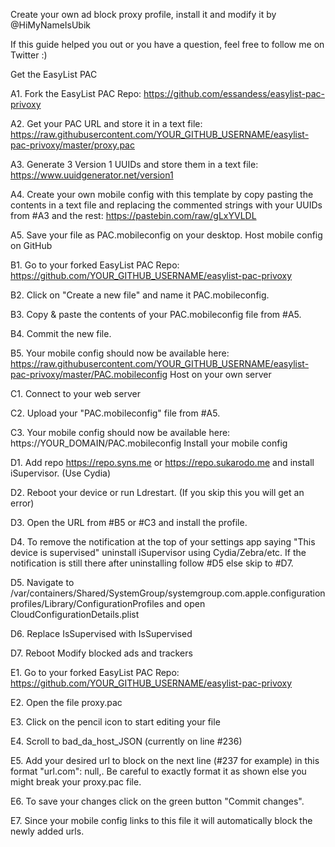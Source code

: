 Create your own ad block proxy profile, install it and modify it by @HiMyNameIsUbik

If this guide helped you out or you have a question, feel free to follow me on Twitter :)

Get the EasyList PAC

A1. Fork the EasyList PAC Repo: https://github.com/essandess/easylist-pac-privoxy

A2. Get your PAC URL and store it in a text file: https://raw.githubusercontent.com/YOUR_GITHUB_USERNAME/easylist-pac-privoxy/master/proxy.pac

A3. Generate 3 Version 1 UUIDs and store them in a text file: https://www.uuidgenerator.net/version1

A4. Create your own mobile config with this template by copy pasting the contents in a text file and replacing the commented strings with your UUIDs from #A3 and the rest: https://pastebin.com/raw/gLxYVLDL

A5. Save your file as PAC.mobileconfig on your desktop.
Host mobile config on GitHub

B1. Go to your forked EasyList PAC Repo: https://github.com/YOUR_GITHUB_USERNAME/easylist-pac-privoxy

B2. Click on "Create a new file" and name it PAC.mobileconfig.

B3. Copy & paste the contents of your PAC.mobileconfig file from #A5.

B4. Commit the new file.

B5. Your mobile config should now be available here: https://raw.githubusercontent.com/YOUR_GITHUB_USERNAME/easylist-pac-privoxy/master/PAC.mobileconfig
Host on your own server

C1. Connect to your web server

C2. Upload your "PAC.mobileconfig" file from #A5.

C3. Your mobile config should now be available here: https://YOUR_DOMAIN/PAC.mobileconfig
Install your mobile config

D1. Add repo https://repo.syns.me or https://repo.sukarodo.me and install iSupervisor. (Use Cydia)

D2. Reboot your device or run Ldrestart. (If you skip this you will get an error)

D3. Open the URL from #B5 or #C3 and install the profile.

D4. To remove the notification at the top of your settings app saying "This device is supervised" uninstall iSupervisor using Cydia/Zebra/etc. If the notification is still there after uninstalling follow #D5 else skip to #D7.

D5. Navigate to /var/containers/Shared/SystemGroup/systemgroup.com.apple.configurationprofiles/Library/ConfigurationProfiles and open CloudConfigurationDetails.plist

D6. Replace <key>IsSupervised</key><true/> with <key>IsSupervised</key><false/>

D7. Reboot
Modify blocked ads and trackers

E1. Go to your forked EasyList PAC Repo: https://github.com/YOUR_GITHUB_USERNAME/easylist-pac-privoxy

E2. Open the file proxy.pac

E3. Click on the pencil icon to start editing your file

E4. Scroll to bad_da_host_JSON (currently on line #236)

E5. Add your desired url to block on the next line (#237 for example) in this format "url.com": null,. Be careful to exactly format it as shown else you might break your proxy.pac file.

E6. To save your changes click on the green button "Commit changes".

E7. Since your mobile config links to this file it will automatically block the newly added urls.
